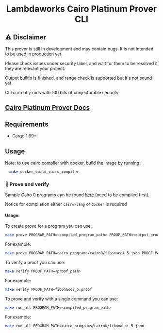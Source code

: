 <div align="center">

# Lambdaworks Cairo Platinum Prover CLI

</div>

## ⚠️ Disclaimer

This prover is still in development and may contain bugs. It is not intended to be used in production yet.

Please check issues under security label, and wait for them to be resolved if they are relevant your project.

Output builtin is finished, and range check is supported but it's not sound yet.

CLI currently runs with 100 bits of conjecturable security

## [Cairo Platinum Prover Docs](<[lambdaclass.github.io/lambdaworks/](https://github.com/lambdaclass/lambdaworks/blob/main/provers/cairo/README.md)>)

## Requirements

- Cargo 1.69+

## Usage

Note: to use cairo compiler with docker, build the image by running:

```bash
  make docker_build_cairo_compiler
```

### 🚀 Prove and verify

Sample Cairo 0 programs can be found [here](https://github.com/lambdaclass/lambdaworks/tree/main/provers/cairo/cairo_programs/cairo0) (need to be compiled first).

Notice for compilation either `cairo-lang` or `docker` is required

#### Usage:

To create prove for a program you can use:

```bash
make prove PROGRAM_PATH=<compiled_program_path> PROOF_PATH=<output_proof_path>
```

For example:

```bash
make prove PROGRAM_PATH=cairo_programs/cairo0/fibonacci_5.json PROOF_PATH=program_proof.proof
```

To verify a proof you can use:

```bash
make verify PROOF_PATH=<proof_path>
```

For example:

```bash
make verify PROOF_PATH=fibonacci_5.proof
```

To prove and verify with a single command you can use:

```bash
make run_all PROGRAM_PATH=<compiled_program_path>
```

For example:

```bash
make run_all PROGRAM_PATH=cairo_programs/cairo0/fibonacci_5.json
```
